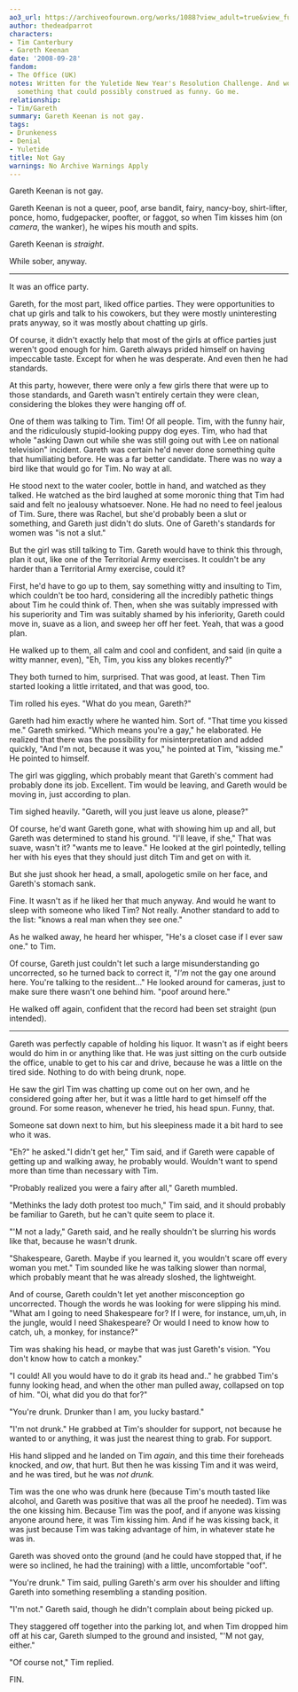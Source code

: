 ```yaml
---
ao3_url: https://archiveofourown.org/works/1088?view_adult=true&view_full_work=true
author: thedeadparrot
characters:
- Tim Canterbury
- Gareth Keenan
date: '2008-09-28'
fandom:
- The Office (UK)
notes: Written for the Yuletide New Year's Resolution Challenge. And wow, I wrote
  something that could possibly construed as funny. Go me.
relationship:
- Tim/Gareth
summary: Gareth Keenan is not gay.
tags:
- Drunkeness
- Denial
- Yuletide
title: Not Gay
warnings: No Archive Warnings Apply
---
```


Gareth Keenan is not gay.

Gareth Keenan is not a queer, poof, arse bandit, fairy, nancy-boy, shirt-lifter, ponce, homo, fudgepacker, poofter, or faggot, so when Tim kisses him (on *camera*, the wanker), he wipes his mouth and spits.

Gareth Keenan is *straight*.

While sober, anyway.  




---

  
It was an office party.

Gareth, for the most part, liked office parties. They were opportunities to chat up girls and talk to his cowokers, but they were mostly uninteresting prats anyway, so it was mostly about chatting up girls.

Of course, it didn't exactly help that most of the girls at office parties just weren't good enough for him. Gareth always prided himself on having impeccable taste. Except for when he was desperate. And even then he had standards.

At this party, however, there were only a few girls there that were up to those standards, and Gareth wasn't entirely certain they were clean, considering the blokes they were hanging off of.

One of them was talking to Tim. Tim! Of all people. Tim, with the funny hair, and the ridiculously stupid-looking puppy dog eyes. Tim, who had that whole "asking Dawn out while she was still going out with Lee on national television" incident. Gareth was certain he'd never done something quite that humiliating before. He was a far better candidate. There was no way a bird like that would go for Tim. No way at all.

He stood next to the water cooler, bottle in hand, and watched as they talked. He watched as the bird laughed at some moronic thing that Tim had said and felt no jealousy whatsoever. None. He had no need to feel jealous of Tim. Sure, there was Rachel, but she'd probably been a slut or something, and Gareth just didn't do sluts. One of Gareth's standards for women was "is not a slut."

But the girl was still talking to Tim. Gareth would have to think this through, plan it out, like one of the Territorial Army exercises. It couldn't be any harder than a Territorial Army exercise, could it?

First, he'd have to go up to them, say something witty and insulting to Tim, which couldn't be too hard, considering all the incredibly pathetic things about Tim he could think of. Then, when she was suitably impressed with his superiority and Tim was suitably shamed by his inferiority, Gareth could move in, suave as a lion, and sweep her off her feet. Yeah, that was a good plan.

He walked up to them, all calm and cool and confident, and said (in quite a witty manner, even), "Eh, Tim, you kiss any blokes recently?"

They both turned to him, surprised. That was good, at least. Then Tim started looking a little irritated, and that was good, too.

Tim rolled his eyes. "What do you mean, Gareth?"

Gareth had him exactly where he wanted him. Sort of. "That time you kissed me." Gareth smirked. "Which means you're a gay," he elaborated. He realized that there was the possibility for misinterpretation and added quickly, "And I'm not, because it was you," he pointed at Tim, "kissing me." He pointed to himself.

The girl was giggling, which probably meant that Gareth's comment had probably done its job. Excellent. Tim would be leaving, and Gareth would be moving in, just according to plan.

Tim sighed heavily. "Gareth, will you just leave us alone, please?"

Of course, he'd want Gareth gone, what with showing him up and all, but Gareth was determined to stand his ground. "I'll leave, if she," That was suave, wasn't it? "wants me to leave." He looked at the girl pointedly, telling her with his eyes that they should just ditch Tim and get on with it.

But she just shook her head, a small, apologetic smile on her face, and Gareth's stomach sank.

Fine. It wasn't as if he liked her that much anyway. And would he want to sleep with someone who liked Tim? Not really. Another standard to add to the list: "knows a real man when they see one."

As he walked away, he heard her whisper, "He's a closet case if I ever saw one." to Tim.

Of course, Gareth just couldn't let such a large misunderstanding go uncorrected, so he turned back to correct it, "*I'm* not the gay one around here. You're talking to the resident..." He looked around for cameras, just to make sure there wasn't one behind him. "poof around here."

He walked off again, confident that the record had been set straight (pun intended).



---

Gareth was perfectly capable of holding his liquor. It wasn't as if eight beers would do him in or anything like that. He was just sitting on the curb outside the office, unable to get to his car and drive, because he was a little on the tired side. Nothing to do with being drunk, nope.

He saw the girl Tim was chatting up come out on her own, and he considered going after her, but it was a little hard to get himself off the ground. For some reason, whenever he tried, his head spun. Funny, that.

Someone sat down next to him, but his sleepiness made it a bit hard to see who it was.

"Eh?" he asked."I didn't get her," Tim said, and if Gareth were capable of getting up and walking away, he probably would. Wouldn't want to spend more than time than necessary with Tim.

"Probably realized you were a fairy after all," Gareth mumbled.

"Methinks the lady doth protest too much," Tim said, and it should probably be familiar to Gareth, but he can't quite seem to place it.

"'M not a lady," Gareth said, and he really shouldn't be slurring his words like that, because he wasn't drunk.

"Shakespeare, Gareth. Maybe if you learned it, you wouldn't scare off every woman you met." Tim sounded like he was talking slower than normal, which probably meant that he was already sloshed, the lightweight.

And of course, Gareth couldn't let yet another misconception go uncorrected. Though the words he was looking for were slipping his mind. "What am I going to need Shakespeare for? If I were, for instance, um,uh, in the jungle, would I need Shakespeare? Or would I need to know how to catch, uh, a monkey, for instance?"

Tim was shaking his head, or maybe that was just Gareth's vision. "You don't know how to catch a monkey."

"I could! All you would have to do it grab its head and.." he grabbed Tim's funny looking head, and when the other man pulled away, collapsed on top of him. "Oi, what did you do that for?"

"You're drunk. Drunker than I am, you lucky bastard."

"I'm not drunk." He grabbed at Tim's shoulder for support, not because he wanted to or anything, it was just the nearest thing to grab. For support.

His hand slipped and he landed on Tim *again*, and this time their foreheads knocked, and *ow*, that hurt. But then he was kissing Tim and it was weird, and he was tired, but he was *not drunk.*

Tim was the one who was drunk here (because Tim's mouth tasted like alcohol, and Gareth was positive that was all the proof he needed). Tim was the one kissing him. Because Tim was the poof, and if anyone was kissing anyone around here, it was Tim kissing him. And if he was kissing back, it was just because Tim was taking advantage of him, in whatever state he was in.

Gareth was shoved onto the ground (and he could have stopped that, if he were so inclined, he had the training) with a little, uncomfortable "oof".

"You're drunk." Tim said, pulling Gareth's arm over his shoulder and lifting Gareth into something resembling a standing position.

"I'm not." Gareth said, though he didn't complain about being picked up.

They staggered off together into the parking lot, and when Tim dropped him off at his car, Gareth slumped to the ground and insisted, "'M not gay, either."

"Of course not," Tim replied.

FIN.